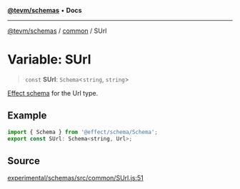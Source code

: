 [**@tevm/schemas**](../../README.md) • **Docs**

***

[@tevm/schemas](../../modules.md) / [common](../README.md) / SUrl

# Variable: SUrl

> `const` **SUrl**: `Schema`\<`string`, `string`\>

[Effect schema](https://github.com/Effect-TS/schema) for the Url type.

## Example

```javascript
import { Schema } from '@effect/schema/Schema';
export const SUrl: Schema<string, Url>;
```

## Source

[experimental/schemas/src/common/SUrl.js:51](https://github.com/evmts/tevm-monorepo/blob/main/experimental/schemas/src/common/SUrl.js#L51)
